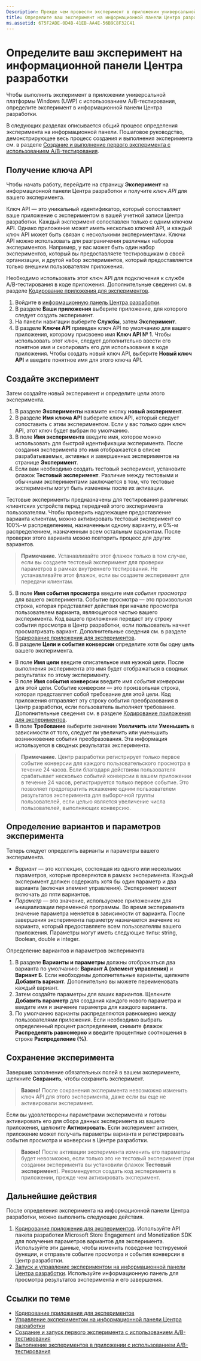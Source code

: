```yaml
---
Description: Прежде чем провести эксперимент в приложении универсальной платформы Windows (UWP) с использованием A/B-тестирования, необходимо определить эксперимент на информационной панели Центра разработки.
title: Определите ваш эксперимент на информационной панели Центра разработки
ms.assetid: 675F2ADE-0D4B-41EB-AA4E-56B9C8F32C41
---
```


# Определите ваш эксперимент на информационной панели Центра разработки

Чтобы выполнить эксперимент в приложении универсальной платформы Windows (UWP) с использованием A/B-тестирования, определите эксперимент в информационной панели Центра разработки.

В следующих разделах описывается общий процесс определения эксперимента на информационной панели. Пошаговое руководство, демонстрирующее весь процесс создания и выполнения эксперимента см. в разделе [Создание и выполнение первого эксперимента с использованием A/B-тестирования](create-and-run-your-first-experiment-with-a-b-testing.md).

## Получение ключа API

Чтобы начать работу, перейдите на страницу **Эксперимент** на информационной панели Центра разработки и получите *ключ API* для вашего эксперимента.

Ключ API — это уникальный идентификатор, который сопоставляет ваше приложение с экспериментом в вашей учетной записи Центра разработки. Каждый эксперимент сопоставлен только с одним ключом API. Однако приложение может иметь несколько ключей API, и каждый ключ API может быть связан с несколькими экспериментами. Ключи API можно использовать для разграничения различных наборов экспериментов. Например, у вас может быть один набор экспериментов, который вы предоставляете тестировщикам в своей организации, и другой набор экспериментов, который предоставляется только внешним пользователям приложения.

Необходимо использовать этот ключ API для подключения к службе A/B-тестирования в коде приложения. Дополнительные сведения см. в разделе [Кодирование приложения для экспериментов](code-your-experiment-in-your-app.md).

1. Войдите в [информационную панель Центра разработки](https://dev.windows.com/overview).
2. В разделе **Ваши приложения** выберите приложение, для которого следует создать эксперимент.
3. На панели навигации выберите **Службы**, затем **Эксперимент**.
4. В разделе **Ключи API** приведен ключ API по умолчанию для вашего приложения, которому присвоено имя **Ключ API № 1**. Чтобы использовать этот ключ, следует дополнительно ввести его понятное имя и скопировать его для использования в коде приложения. Чтобы создать новый ключ API, выберите **Новый ключ API** и введите понятное имя для этого ключа API.

## Создайте эксперимент

Затем создайте новый эксперимент и определите цели этого эксперимента.

1. В разделе **Эксперименты** нажмите кнопку **новый эксперимент**.
2. В разделе **Имя ключа API** выберите ключ API, который следует сопоставить с этим экспериментом. Если у вас только один ключ API, этот ключ будет выбран по умолчанию.
3. В поле **Имя эксперимента** введите имя, которое можно использовать для быстрой идентификации эксперимента. После создания эксперимента это имя отображается в списке разрабатываемых, активных и завершенных экспериментов на странице **Эксперимент**.
4. Если вам необходимо создать тестовый эксперимент, установите флажок **Тестовый эксперимент**. Различие между тестовыми и обычными экспериментами заключается в том, что тестовые эксперименты могут быть изменены после их активации.

  Тестовые эксперименты предназначены для тестирования различных клиентских устройств перед передачей этого эксперимента пользователям. Чтобы проверить надлежащее предоставление варианта клиентам, можно активировать тестовый эксперимент со 100%-м распределением, назначенным одному варианту, и 0%-м распределением, назначенным всем остальным вариантам. После проверки этого варианта можно повторить процесс для других вариантов.
  > **Примечание.**  Устанавливайте этот флажок только в том случае, если вы создаете тестовый эксперимент для проверки параметров в рамках внутреннего тестирования. Не устанавливайте этот флажок, если вы создаете эксперимент для передачи клиентам.

5. В поле **Имя события просмотра** введите имя *события просмотра* для вашего эксперимента. Событие просмотра — это произвольная строка, которая представляет действия при начале просмотра пользователем варианта, являющегося частью вашего эксперимента. Код вашего приложения передаст эту строку события просмотра в Центр разработки, если пользователь начнет просматривать вариант. Дополнительные сведения см. в разделе [Кодирование приложения для экспериментов](code-your-experiment-in-your-app.md).
6. В разделе **Цели и события конверсии** определите хотя бы одну цель вашего эксперимента.
  * В поле **Имя цели** введите описательное имя нужной цели. После выполнения эксперимента это имя будет отображаться в сводных результатах по этому эксперименту.
  * В поле **Имя события конверсии** введите имя *события конверсии* для этой цели. Событие конверсии — это произвольная строка, которая представляет собой требование для этой цели. Код приложения отправляет эту строку события преобразования в Центр разработки, если пользователь выполняет требование. Дополнительные сведения см. в разделе [Кодирование приложения для экспериментов](code-your-experiment-in-your-app.md).
  * В поле **Требование** выберите значение **Увеличить** или **Уменьшить** в зависимости от того, следует ли увеличить или уменьшить возникновение события преобразования. Эта информация используется в сводных результатах эксперимента.

  >**Примечание.** Центр разработки регистрирует только первое событие конверсии для каждого пользовательского просмотра в течение 24 часов. Если благодаря действиям пользователя срабатывает несколько событий конверсии в вашем приложении в течение 24 часов, регистрируется только первое событие. Это позволяет предотвратить искажение одним пользователем результатов эксперимента для выборочной группы пользователей, если целью является увеличение числа пользователей, выполняющих конверсию.

## Определение вариантов и параметров эксперимента

Теперь следует определить варианты и параметры вашего эксперимента.

* *Вариант* — это коллекция, состоящая из одного или нескольких параметров, которые проверяются в рамках эксперимента. Каждый эксперимент должен содержать хотя бы один параметр и два варианта (включая элемент управления). Эксперимент может включать до пяти вариантов.
* *Параметр* — это значение, используемое приложением для инициализации переменной программы. Во время эксперимента значение параметра меняется в зависимости от варианта. После завершения эксперимента параметру назначается значение из варианта, который предоставляете всем пользователям вашего приложения. Параметры могут иметь следующие типы: string, Boolean, double и integer.

Определение вариантов и параметров эксперимента
1. В разделе **Варианты и параметры** должны отображаться два варианта по умолчанию: **Вариант А (элемент управления)** и **Вариант Б**. Если необходимы дополнительные варианты, щелкните **Добавить вариант**. Дополнительно вы можете переименовать каждый вариант.
2. Затем создайте параметры для ваших вариантов. Щелкните **Добавить параметр** для создания каждого нового параметра и введите имя и значение параметра для каждого варианта.
3. По умолчанию варианты распределяются равномерно между пользователями приложения. Если необходимо выбрать определенный процент распределения, снимите флажок **Распределять равномерно** и введите процентные соотношения в строке **Распределение (%)**.

## Сохранение эксперимента

Завершив заполнение обязательных полей в вашем эксперименте, щелкните **Сохранить**, чтобы сохранить эксперимент.

> **Важно!** После сохранения эксперимента невозможно изменить ключ API для этого эксперимента, даже если вы еще не активировали эксперимент.

Если вы удовлетворены параметрами эксперимента и готовы активировать его для сбора данных эксперимента из вашего приложения, щелкните **Активировать**. Если эксперимент активен, приложение может получать параметры варианта и регистрировать события просмотра и конверсии в Центре разработки.

> **Важно!**  После активации эксперимента изменить его параметры будет невозможно, если только это не тестовый эксперимент (при создании эксперимента вы установили флажок **Тестовый эксперимент**). Рекомендуется создать код эксперимента в приложении, прежде чем активировать эксперимент.

## Дальнейшие действия

После определения эксперимента на информационной панели Центра разработки, можно выполнить следующие действия.
1. [Кодирование приложения для экспериментов](code-your-experiment-in-your-app.md). Используйте API пакета разработки Microsoft Store Engagement and Monetization SDK для получения параметров вариантов для эксперимента. Используйте эти данные, чтобы изменить поведение тестируемой функции, и отправьте событие просмотра и события конверсии в Центр разработки.
2. [Запуск и управление экспериментом на информационной панели Центра разработки](manage-your-experiment.md). Используйте информационную панель для просмотра результатов эксперимента и его завершения.

## Ссылки по теме

  * [Кодирование приложения для экспериментов](code-your-experiment-in-your-app.md)
  * [Управление экспериментом на информационной панели Центра разработки](manage-your-experiment.md)
  * [Создание и запуск первого эксперимента с использованием A/B-тестирования](create-and-run-your-first-experiment-with-a-b-testing.md)
  * [Выполнение экспериментов в приложении с использованием A/B-тестирования](run-app-experiments-with-a-b-testing.md)


<!--HONumber=Mar16_HO5-->


